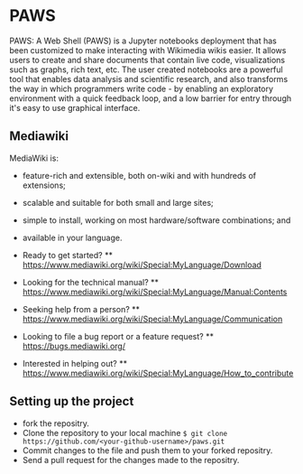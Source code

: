 # PAWS
PAWS: A Web Shell (PAWS) is a Jupyter notebooks deployment that has been customized to make interacting with Wikimedia wikis easier. It allows users to create and share documents that contain live code, visualizations such as graphs, rich text, etc. The user created notebooks are a powerful tool that enables data analysis and scientific research, and also transforms the way in which programmers write code - by enabling an exploratory environment with a quick feedback loop, and a low barrier for entry through it's easy to use graphical interface.


## Mediawiki

MediaWiki is:

  * feature-rich and extensible, both on-wiki and with hundreds of extensions;
  * scalable and suitable for both small and large sites;
  * simple to install, working on most hardware/software combinations; and
  * available in your language.

* Ready to get started?
** https://www.mediawiki.org/wiki/Special:MyLanguage/Download

* Looking for the technical manual?
** https://www.mediawiki.org/wiki/Special:MyLanguage/Manual:Contents

* Seeking help from a person?
** https://www.mediawiki.org/wiki/Special:MyLanguage/Communication

* Looking to file a bug report or a feature request?
** https://bugs.mediawiki.org/

* Interested in helping out?
** https://www.mediawiki.org/wiki/Special:MyLanguage/How_to_contribute

## Setting up the project

  * fork the repositry.
  * Clone the repository to your local machine `$ git clone https://github.com/<your-github-username>/paws.git`
  * Commit changes to the file and push them to your forked repositry.
  * Send a pull request for the changes made to the repositry.

